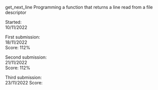 get_next_line
Programming a function that returns a line read from a file descriptor

Started:  
10/11/2022

First submission:  
18/11/2022  
Score: 112%

Second submission:  
21/11/2022  
Score: 112%

Third submission:  
23/11/2022
Score:
